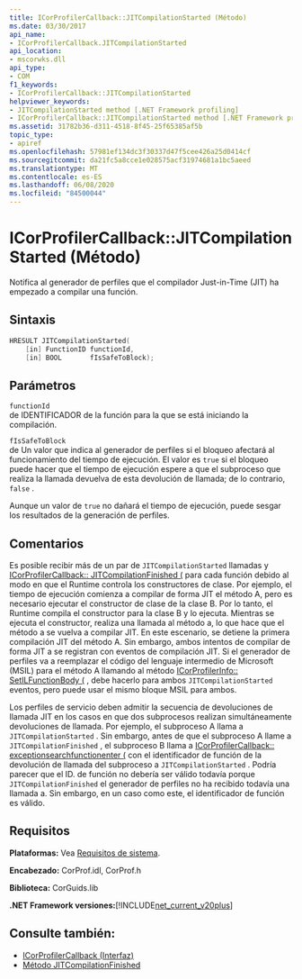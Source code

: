 ```yaml
---
title: ICorProfilerCallback::JITCompilationStarted (Método)
ms.date: 03/30/2017
api_name:
- ICorProfilerCallback.JITCompilationStarted
api_location:
- mscorwks.dll
api_type:
- COM
f1_keywords:
- ICorProfilerCallback::JITCompilationStarted
helpviewer_keywords:
- JITCompilationStarted method [.NET Framework profiling]
- ICorProfilerCallback::JITCompilationStarted method [.NET Framework profiling]
ms.assetid: 31782b36-d311-4518-8f45-25f65385af5b
topic_type:
- apiref
ms.openlocfilehash: 57981ef134dc3f30337d47f5cee426a25d0414cf
ms.sourcegitcommit: da21fc5a8cce1e028575acf31974681a1bc5aeed
ms.translationtype: MT
ms.contentlocale: es-ES
ms.lasthandoff: 06/08/2020
ms.locfileid: "84500044"
---
```

# <a name="icorprofilercallbackjitcompilationstarted-method"></a>ICorProfilerCallback::JITCompilationStarted (Método)
Notifica al generador de perfiles que el compilador Just-in-Time (JIT) ha empezado a compilar una función.  
  
## <a name="syntax"></a>Sintaxis  
  
```cpp  
HRESULT JITCompilationStarted(  
    [in] FunctionID functionId,  
    [in] BOOL       fIsSafeToBlock);  
```  
  
## <a name="parameters"></a>Parámetros  
 `functionId`  
 de IDENTIFICADOR de la función para la que se está iniciando la compilación.  
  
 `fIsSafeToBlock`  
 de Un valor que indica al generador de perfiles si el bloqueo afectará al funcionamiento del tiempo de ejecución. El valor es `true` si el bloqueo puede hacer que el tiempo de ejecución espere a que el subproceso que realiza la llamada devuelva de esta devolución de llamada; de lo contrario, `false` .  
  
 Aunque un valor de `true` no dañará el tiempo de ejecución, puede sesgar los resultados de la generación de perfiles.  
  
## <a name="remarks"></a>Comentarios  
 Es posible recibir más de un par de `JITCompilationStarted` llamadas y [ICorProfilerCallback:: JITCompilationFinished (](icorprofilercallback-jitcompilationfinished-method.md) para cada función debido al modo en que el Runtime controla los constructores de clase. Por ejemplo, el tiempo de ejecución comienza a compilar de forma JIT el método A, pero es necesario ejecutar el constructor de clase de la clase B. Por lo tanto, el Runtime compila el constructor para la clase B y lo ejecuta. Mientras se ejecuta el constructor, realiza una llamada al método a, lo que hace que el método a se vuelva a compilar JIT. En este escenario, se detiene la primera compilación JIT del método A. Sin embargo, ambos intentos de compilar de forma JIT a se registran con eventos de compilación JIT. Si el generador de perfiles va a reemplazar el código del lenguaje intermedio de Microsoft (MSIL) para el método A llamando al método [ICorProfilerInfo:: SetILFunctionBody (](icorprofilerinfo-setilfunctionbody-method.md) , debe hacerlo para ambos `JITCompilationStarted` eventos, pero puede usar el mismo bloque MSIL para ambos.  
  
 Los perfiles de servicio deben admitir la secuencia de devoluciones de llamada JIT en los casos en que dos subprocesos realizan simultáneamente devoluciones de llamada. Por ejemplo, el subproceso A llama a `JITCompilationStarted` . Sin embargo, antes de que el subproceso A llame a `JITCompilationFinished` , el subproceso B llama a [ICorProfilerCallback:: exceptionsearchfunctionenter (](icorprofilercallback-exceptionsearchfunctionenter-method.md) con el identificador de función de la devolución de llamada del subproceso a `JITCompilationStarted` . Podría parecer que el ID. de función no debería ser válido todavía porque `JITCompilationFinished` el generador de perfiles no ha recibido todavía una llamada a. Sin embargo, en un caso como este, el identificador de función es válido.  
  
## <a name="requirements"></a>Requisitos  
 **Plataformas:** Vea [Requisitos de sistema](../../get-started/system-requirements.md).  
  
 **Encabezado:** CorProf.idl, CorProf.h  
  
 **Biblioteca:** CorGuids.lib  
  
 **.NET Framework versiones:**[!INCLUDE[net_current_v20plus](../../../../includes/net-current-v20plus-md.md)]  
  
## <a name="see-also"></a>Consulte también:

- [ICorProfilerCallback (Interfaz)](icorprofilercallback-interface.md)
- [Método JITCompilationFinished](icorprofilercallback-jitcompilationfinished-method.md)
